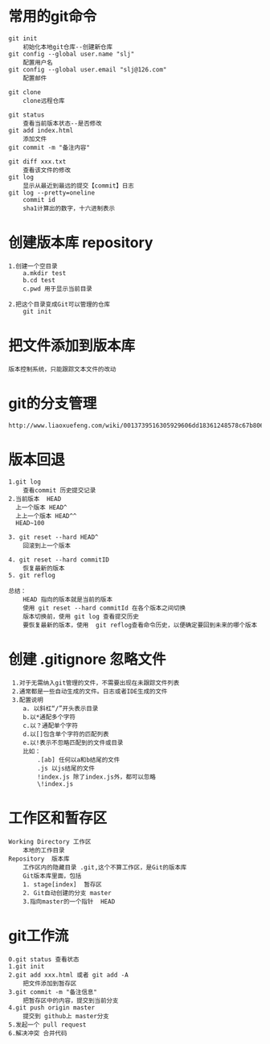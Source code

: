 # 常用的git命令

    git init
        初始化本地git仓库--创建新仓库
    git config --global user.name "slj"
        配置用户名
    git config --global user.email "slj@126.com"
        配置邮件

    git clone
        clone远程仓库

    git status
        查看当前版本状态--是否修改
    git add index.html
        添加文件
    git commit -m "备注内容"

    git diff xxx.txt
        查看该文件的修改
    git log
        显示从最近到最远的提交【commit】日志
    git log --pretty=oneline
        commit id
        sha1计算出的数字，十六进制表示
    


# 创建版本库 repository

    1.创建一个空目录
        a.mkdir test
        b.cd test
        c.pwd 用于显示当前目录

    2.把这个目录变成Git可以管理的仓库
        git init

# 把文件添加到版本库

    版本控制系统，只能跟踪文本文件的改动



# git的分支管理

    http://www.liaoxuefeng.com/wiki/0013739516305929606dd18361248578c67b8067c8c017b000/0013745374151782eb658c5a5ca454eaa451661275886c6000


# 版本回退

    1.git log
        查看commit 历史提交记录
    2.当前版本  HEAD
      上一个版本 HEAD^
      上上一个版本 HEAD^^
      HEAD~100

    3. git reset --hard HEAD^
        回滚到上一个版本

    4. git reset --hard commitID
        恢复最新的版本
    5. git reflog

    总结：
        HEAD 指向的版本就是当前的版本
        使用 git reset --hard commitId 在各个版本之间切换
        版本切换前，使用 git log 查看提交历史
        要恢复最新的版本，使用  git reflog查看命令历史，以便确定要回到未来的哪个版本

# 创建 .gitignore 忽略文件
     1.对于无需纳入git管理的文件，不需要出现在未跟踪文件列表
     2.通常都是一些自动生成的文件。日志或者IDE生成的文件
     3.配置说明
        a. 以斜杠“/”开头表示目录
        b.以*通配多个字符
        c.以？通配单个字符
        d.以[]包含单个字符的匹配列表
        e.以!表示不忽略匹配到的文件或目录
        比如：
            .[ab] 任何以a和b结尾的文件
            .js 以js结尾的文件
            !index.js 除了index.js外，都可以忽略
            \!index.js



# 工作区和暂存区

    Working Directory 工作区
        本地的工作目录
    Repository  版本库
        工作区内的隐藏目录 .git,这个不算工作区，是Git的版本库
        Git版本库里面，包括
        1. stage[index]  暂存区
        2. Git自动创建的分支 master
        3.指向master的一个指针  HEAD


# git工作流

    0.git status 查看状态
    1.git init
    2.git add xxx.html 或者 git add -A
        把文件添加到暂存区
    3.git commit -m "备注信息"
        把暂存区中的内容，提交到当前分支
    4.git push origin master
        提交到 github上 master分支
    5.发起一个 pull request
    6.解决冲突 合并代码